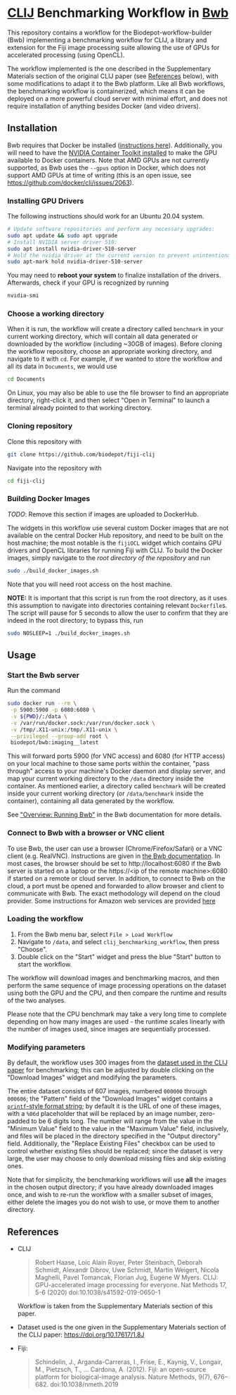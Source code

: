 # [CLIJ](https://clij.github.io/) Benchmarking Workflow in [Bwb](https://github.com/BioDepot/BioDepot-workflow-builder)

This repository contains a workflow for the Biodepot-workflow-builder
(Bwb) implementing a benchmarking workflow for CLIJ, a library and
extension for the Fiji image processing suite allowing the use of GPUs
for accelerated processing (using OpenCL).

The workflow implemented is the one described in the Supplementary Materials
section of the original CLIJ paper (see [References](#References) below), with
some modifications to adapt it to the Bwb platform. Like all Bwb workflows, the
benchmarking workflow is containerized, which means it can be deployed on a more
powerful cloud server with minimal effort, and does not require installation of
anything besides Docker (and video drivers).

## Installation
Bwb requires that Docker be installed ([instructions
here](https://github.com/BioDepot/BioDepot-workflow-builder#installing-and-starting-docker)). Additionally,
you will need to have
the [NVIDIA Container Toolkit
installed](https://docs.nvidia.com/datacenter/cloud-native/container-toolkit/install-guide.html) 
to make the GPU available to Docker containers. Note that AMD GPUs are not
currently supported, as Bwb uses the `--gpus` option in Docker, which does not
support AMD GPUs at time of writing (this is an open issue, see https://github.com/docker/cli/issues/2063).

### Installing GPU Drivers
The following instructions should work for an Ubuntu 20.04 system.

```bash
# Update software repositories and perform any necessary upgrades:
sudo apt update && sudo apt upgrade
# Install NVIDIA server driver 510:
sudo apt install nvidia-driver-510-server
# Hold the nvidia driver at the current version to prevent unintentional updates
sudo apt-mark hold nvidia-driver-510-server
```
You may need to **reboot your system** to finalize installation of the drivers.
Afterwards, check if your GPU is recognized by running
```bash
nvidia-smi
```

### Choose a working directory
When it is run, the workflow will create a directory called `benchmark` in your
current working directory, which will contain all data generated or downloaded
by the workflow (including ~30GB of images). Before cloning the workflow
repository, choose an appropriate working directory, and navigate to it with
`cd`. For example, if we wanted to store the workflow and all its data in
`Documents`, we would use
```bash
cd Documents
```

On Linux, you may also be able to use the file browser to find an appropriate
directory, right-click it, and then select "Open in Terminal" to launch a
terminal already pointed to that working directory.

### Cloning repository
Clone this repository with
```bash
git clone https://github.com/biodepot/fiji-clij
```

Navigate into the repository with
```bash
cd fiji-clij
```

### Building Docker Images
*TODO*: Remove this section if images are uploaded to DockerHub.

The widgets in this workflow use several custom Docker images that are not
available on the central Docker Hub repository, and need to be built on the host
machine; the most notable is the `fijiOCL` widget which contains GPU drivers and
OpenCL libraries for running Fiji with CLIJ. To build the Docker images, simply
navigate to the *root directory of the repository* and run
```bash
sudo ./build_docker_images.sh
```
Note that you will need root access on the host machine.

**NOTE:** It is important that this script is run from the root directory, as it
uses this assumption to navigate into directories containing relevant
`Dockerfile`s. The script will pause for 5 seconds to allow the user to confirm
that they are indeed in the root directory; to bypass this, run
```bash
sudo NOSLEEP=1 ./build_docker_images.sh
```

## Usage
### Start the Bwb server
Run the command

```bash
sudo docker run --rm \
 -p 5900:5900 -p 6080:6080 \
 -v ${PWD}/:/data \
 -v /var/run/docker.sock:/var/run/docker.sock \
 -v /tmp/.X11-unix:/tmp/.X11-unix \
 --privileged --group-add root \
 biodepot/bwb:imaging__latest
```

This will forward ports 5900 (for VNC access) and 6080 (for HTTP access) on your
local machine to those same ports within the container, "pass through" access to
your machine's Docker daemon and display server, and map your current working
directory to the `/data` directory inside the container. As mentioned earlier, a
directory called `benchmark` will be created inside your current working
directory (or `/data/benchmark` inside the container), containing all data
generated by the workflow.

See ["Overview: Running
Bwb"](https://github.com/biodepot/biodepot-workflow-builder#overview-running-bwb)
in the Bwb documentation for more details.

### Connect to Bwb with a browser or VNC client

To use Bwb, the user can use a browser (Chrome/Firefox/Safari) or a VNC client
(e.g. RealVNC). Instructions are given in [the Bwb documentation](https://github.com/biodepot/biodepot-workflow-builder#overview-running-bwb). In
most cases, the browser should be set to http://localhost:6080 if the Bwb server is
started on a laptop or the https://\<ip of the remote machine>:6080 if started on a
remote or cloud server. In addition, to connect to Bwb on the cloud, a port must
be opened and forwarded to allow browser and client to communicate with Bwb. The
exact methodology will depend on the cloud provider.  Some instructions for
Amazon web services are provided
[here](https://github.com/BioDepot/BioDepot-workflow-builder#how-do-i-run-bwb-on-the-cloud)

### Loading the workflow
1. From the Bwb menu bar, select `File > Load Workflow`
2. Navigate to `/data`, and select `clij_benchmarking_workflow`, then press
   "Choose".
3. Double click on the "Start" widget and press the blue "Start" button to start
   the workflow. 
   
The workflow will download images and benchmarking macros, and then perform the
same sequence of image processing operations on the dataset using both the
GPU and the CPU, and then compare the runtime and results of the two analyses.

Please note that the CPU benchmark may take a very long time to complete
depending on how many images are used - the runtime scales linearly with the
number of images used, since images are sequentially processed.
   
### Modifying parameters
By default, the workflow uses 300 images from the [dataset used in the CLIJ
paper](https://doi.org/10.17617/1.8J) for benchmarking; this can be adjusted by
double clicking on the "Download Images" widget and modifying the parameters.

The entire dataset consists of 607 images, numbered `000000` through `000606`;
the "Pattern" field of the "Download Images" widget contains a [`printf`-style format
string](https://en.wikipedia.org/wiki/Printf_format_string); by default it is
the URL of one of these images, with a `%06d` placeholder that will be replaced
by an image number, zero-padded to be 6 digits long. The number will range from
the value in the "Minimum Value" field to the value in the "Maximum Value"
field, inclusively, and files will be placed in the directory specified in the
"Output directory" field. Additionally, the "Replace Existing Files" checkbox
can be used to control whether existing files should be replaced; since the
dataset is very large, the user may choose to only download missing files and
skip existing ones.

Note that for simplicity, the benchmarking workflows will use **all** the images
in the chosen output directory; if you have already downloaded images once, and
wish to re-run the workflow with a smaller subset of images, either delete the
images you do not wish to use, or move them to another directory.

## References

* CLIJ
	> Robert Haase, Loic Alain Royer, Peter Steinbach, Deborah Schmidt,
	>     Alexandr Dibrov, Uwe Schmidt, Martin Weigert, Nicola Maghelli,
	>     Pavel Tomancak, Florian Jug, Eugene W Myers. CLIJ: GPU-accelerated
	>     image processing for everyone. Nat Methods 17, 5-6 (2020)
	>     doi:10.1038/s41592-019-0650-1
 
	 Workflow is taken from the Supplementary Materials section of this paper.
 
* Dataset used is the one given in the Supplementary Materials section of the
  CLIJ paper:
  https://doi.org/10.17617/1.8J

* Fiji:
  
    > Schindelin, J., Arganda-Carreras, I., Frise, E., Kaynig, V.,
	>   Longair, M., Pietzsch, T., … Cardona, A. (2012). Fiji: an
	>   open-source platform for biological-image analysis. Nature Methods,
	>   9(7), 676–682. doi:10.1038/nmeth.2019
